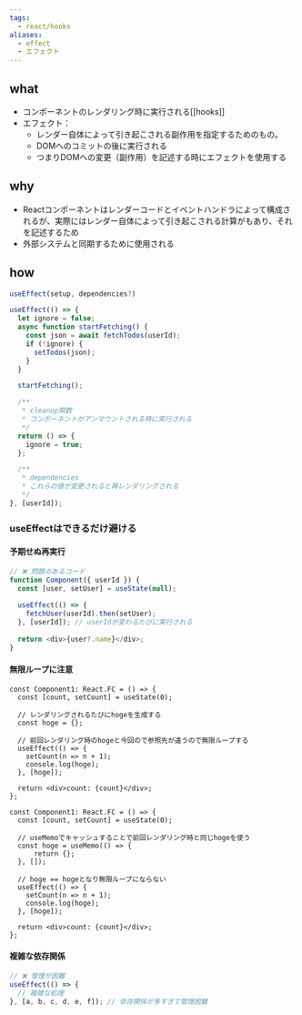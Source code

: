 ```yaml
---
tags:
  - react/hooks
aliases:
  - effect
  - エフェクト
---
```

## what
- コンポーネントのレンダリング時に実行される[[hooks]]
- エフェクト：
	- レンダー自体によって引き起こされる副作用を指定するためのもの。
	- DOMへのコミットの後に実行される
	- つまりDOMへの変更（副作用）を記述する時にエフェクトを使用する
## why
- Reactコンポーネントはレンダーコードとイベントハンドラによって構成されるが、実際にはレンダー自体によって引き起こされる計算がもあり、それを記述するため
- 外部システムと同期するために使用される
## how
```ts
useEffect(setup, dependencies?)

useEffect(() => {
  let ignore = false;
  async function startFetching() {
    const json = await fetchTodos(userId);
    if (!ignore) {
      setTodos(json);
    }
  }

  startFetching();

  /**
   * cleanup関数
   * コンポーネントがアンマウントされる時に実行される
   */
  return () => {
    ignore = true;
  };

  /**
   * dependencies
   * これらの値が変更されると再レンダリングされる
   */
}, [userId]);
```
### useEffectはできるだけ避ける
#### 予期せぬ再実行
```ts
// ❌ 問題のあるコード
function Component({ userId }) {
  const [user, setUser] = useState(null);
  
  useEffect(() => {
    fetchUser(userId).then(setUser);
  }, [userId]); // userIdが変わるたびに実行される
  
  return <div>{user?.name}</div>;
}
```
#### 無限ループに注意
```tsx
const Component1: React.FC = () => {
  const [count, setCount] = useState(0);

  // レンダリングされるたびにhogeを生成する
  const hoge = {};

  // 前回レンダリング時のhogeと今回ので参照先が違うので無限ループする
  useEffect(() => {
    setCount(n => n + 1);
    console.log(hoge);
  }, [hoge]);

  return <div>count: {count}</div>;
};

```
```tsx
const Component1: React.FC = () => {
  const [count, setCount] = useState(0);

  // useMemoでキャッシュすることで前回レンダリング時と同じhogeを使う
  const hoge = useMemo(() => {
	  return {};
  }, []);

  // hoge == hogeとなり無限ループにならない
  useEffect(() => {
    setCount(n => n + 1);
    console.log(hoge);
  }, [hoge]);

  return <div>count: {count}</div>;
};

```
#### 複雑な依存関係
```ts
// ❌ 管理が困難
useEffect(() => {
  // 複雑な処理
}, [a, b, c, d, e, f]); // 依存関係が多すぎて管理困難
```